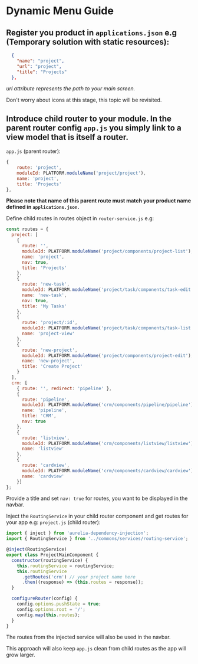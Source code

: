 # Dynamic Menu Guide

## Register you product in `applications.json` e.g (Temporary solution with static resources):
```json
  {
    "name": "project",
    "url": "project",
    "title": "Projects"
  },
```  

*url attribute represents the path to your main screen.*

Don't worry about icons at this stage, this topic will be revisited.

## Introduce child router to your module. In the parent router config `app.js` you simply link to a view model that is itself a router.

`app.js` (parent router):
```javascript
{
    route: 'project',
    moduleId: PLATFORM.moduleName('project/project'),
    name: 'project',
    title: 'Projects'
},
```
**Please note that name of this parent route must match your product name defined in `applications.json`.**

Define child routes in routes object in `router-service.js` e.g:
```javascript
const routes = {
  project: [
    {
      route: '',
      moduleId: PLATFORM.moduleName('project/components/project-list'),
      name: 'project',
      nav: true,
      title: 'Projects'
    },
    {
      route: 'new-task',
      moduleId: PLATFORM.moduleName('project/task/components/task-edit'),
      name: 'new-task',
      nav: true,
      title: 'My Tasks'
    },
    {
      route: 'project/:id',
      moduleId: PLATFORM.moduleName('project/task/components/task-list'),
      name: 'project-view'
    },
    {
      route: 'new-project',
      moduleId: PLATFORM.moduleName('project/components/project-edit'),
      name: 'new-project',
      title: 'Create Project'
    }
  ],
  crm: [
    { route: '', redirect: 'pipeline' },
    {
      route: 'pipeline',
      moduleId: PLATFORM.moduleName('crm/components/pipeline/pipeline'),
      name: 'pipeline',
      title: 'CRM',
      nav: true
    },
    {
      route: 'listview',
      moduleId: PLATFORM.moduleName('crm/components/listview/listview'),
      name: 'listview'
    },
    {
      route: 'cardview',
      moduleId: PLATFORM.moduleName('crm/components/cardview/cardview'),
      name: 'cardview'
    }]
};
```
Provide a title and set `nav: true` for routes, you want to be displayed in the navbar. 

Inject the `RoutingService` in your child router component and get routes for your app e.g:
`project.js` (child router):
```javascript
import { inject } from 'aurelia-dependency-injection';
import { RoutingService } from '../commons/services/routing-service';

@inject(RoutingService)
export class ProjectMainComponent {
  constructor(routingService) {
    this.routingService = routingService;
    this.routingService
      .getRoutes('crm') // your project name here
      .then((response) => (this.routes = response));
  }

  configureRouter(config) {
    config.options.pushState = true;
    config.options.root = '/';
    config.map(this.routes);
  }
}
```
The routes from the injected service will also be used in the navbar.

This approach will also keep `app.js` clean from child routes as the app will grow larger.








